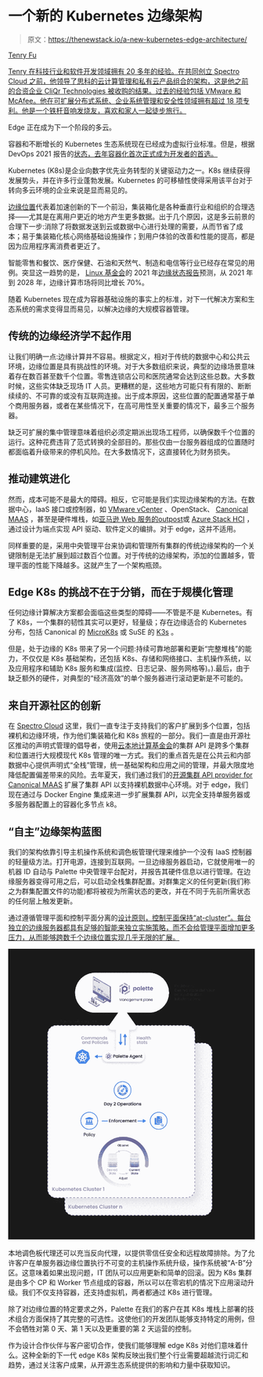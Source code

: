# 一个新的 Kubernetes 边缘架构

> 原文：<https://thenewstack.io/a-new-kubernetes-edge-architecture/>

[](https://www.linkedin.com/in/tenryfu/)

[Tenry Fu](https://www.linkedin.com/in/tenryfu/)

[Tenry 在科技行业和软件开发领域拥有 20 多年的经验。在共同创立 Spectro Cloud 之前，他领导了思科的云计算管理和私有云产品组合的架构，这是他之前的合资企业 CliQr Technologies 被收购的结果。过去的经验包括 VMware 和 McAfee。他在可扩展分布式系统、企业系统管理和安全性领域拥有超过 18 项专利。他是一个铁杆音响发烧友，喜欢和家人一起徒步旅行。](https://www.linkedin.com/in/tenryfu/)

[](https://www.linkedin.com/in/tenryfu/)[](https://www.linkedin.com/in/tenryfu/)

Edge 正在成为下一个阶段的多云。

容器和不断增长的 Kubernetes 生态系统现在已经成为虚拟行业标准。但是，根据 DevOps 2021 报告的[状态，去年容器化首次正式成为开发者的首选。](https://t.yesware.com/tt/c85bbed8eeff81a3ec1df499c015012080af1a9d/da5b549a5df51187c29f30fc2123061b/256835989cdfd5cb09d69e3dacd6c21d/services.google.com/fh/files/misc/state-of-devops-2021.pdf)

Kubernetes (K8s)是企业向数字优先业务转型的关键驱动力之一。K8s 继续获得发展势头，并在许多行业蓬勃发展。Kubernetes 的可移植性使得采用该平台对于转向多云环境的企业来说是显而易见的。

[边缘位置](https://thenewstack.io/category/edge-iot/)代表着加速创新的下一个前沿，集装箱化是各种垂直行业和组织的合理选择——尤其是在离用户更近的地方产生更多数据。出于几个原因，这是多云前景的合理下一步:消除了将数据发送到云或数据中心进行处理的需要，从而节省了成本；易于集装箱化核心网络基础设施操作；到用户体验的改善和性能的提高，都是因为应用程序离消费者更近了。

智能零售和餐饮、医疗保健、石油和天然气、制造和电信等行业已经存在常见的用例。突显这一趋势的是， [Linux 基金会](https://training.linuxfoundation.org/training/course-catalog/?utm_content=inline-mention)的 2021 年[边缘状态报告](https://t.yesware.com/tt/c85bbed8eeff81a3ec1df499c015012080af1a9d/da5b549a5df51187c29f30fc2123061b/0d0b38dda89d9f52ee64692915287161/stateoftheedge.com/reports/state-of-the-edge-report-2021/)预测，从 2021 年到 2028 年，边缘计算市场将同比增长 70%。

随着 Kubernetes 现在成为容器基础设施的事实上的标准，对下一代解决方案和生态系统的需求变得显而易见，以解决边缘的大规模容器管理。

## 传统的边缘经济学不起作用

让我们明确一点:边缘计算并不容易。根据定义，相对于传统的数据中心和公共云环境，边缘位置是具有挑战性的环境。对于大多数组织来说，典型的边缘场景意味着存在数百甚至数千个位置。零售连锁店公司和医院通常会达到这些总数。大多数时候，这些实体缺乏现场 IT 人员。更糟糕的是，这些地方可能只有有限的、断断续续的、不可靠的或没有互联网连接。出于成本原因，这些位置的配置通常基于单个商用服务器，或者在某些情况下，在高可用性至关重要的情况下，最多三个服务器。

缺乏可扩展的集中管理意味着组织必须定期派出现场工程师，以确保数千个位置的运行。这种花费违背了范式转换的全部目的。那些仅由一台服务器组成的位置随时都面临着升级带来的停机风险。在大多数情况下，这直接转化为财务损失。

## 推动建筑进化

然而，成本可能不是最大的障碍。相反，它可能是我们实现边缘架构的方法。在数据中心，IaaS 接口或控制器，如 [VMware vCenter](https://tanzu.vmware.com?utm_content=inline-mention) 、OpenStack、 [Canonical MAAS](https://t.yesware.com/tt/c85bbed8eeff81a3ec1df499c015012080af1a9d/da5b549a5df51187c29f30fc2123061b/a6efd267f62a692cfe06598dca497a14/maas.io/) ，甚至是硬件堆栈，如[亚马逊 Web 服务的](https://aws.amazon.com/?utm_content=inline-mention)[outpost](https://t.yesware.com/tt/c85bbed8eeff81a3ec1df499c015012080af1a9d/da5b549a5df51187c29f30fc2123061b/d5b52c42d5c78f8c37e077efa2d1d744/docs.aws.amazon.com/outposts/latest/userguide/what-is-outposts.html)或 [Azure Stack HCI](https://t.yesware.com/tt/c85bbed8eeff81a3ec1df499c015012080af1a9d/da5b549a5df51187c29f30fc2123061b/8d68cc25a8e3d51f0cf12db62cb8ff06/azure.microsoft.com/en-us/products/azure-stack/hci) ，通过设计为端点实现 API 驱动、软件定义的编排。对于 edge，这并不适用。

同样重要的是，采用中央管理平台来协调和管理所有集群的传统边缘架构的一个关键限制是无法扩展到超过数百个位置。对于传统的边缘架构，添加的位置越多，管理平面的性能下降越多。这就产生了一个架构瓶颈。

## Edge K8s 的挑战不在于分销，而在于规模化管理

任何边缘计算解决方案都会面临这些类型的障碍——不管是不是 Kubernetes。有了 K8s，一个集群的韧性其实可以更好，轻量级；存在边缘适合的 Kubernetes 分布，包括 Canonical 的 [MicroK8s](https://t.yesware.com/tt/c85bbed8eeff81a3ec1df499c015012080af1a9d/da5b549a5df51187c29f30fc2123061b/2c9893fba3407e7a8d780b7a7fd8681a/microk8s.io/) 或 SuSE 的 [K3s](https://t.yesware.com/tt/c85bbed8eeff81a3ec1df499c015012080af1a9d/da5b549a5df51187c29f30fc2123061b/0b16d3a4767f9027658c7a0fb50b4140/rancher.com/docs/k3s/latest/en/) 。

但是，处于边缘的 K8s 带来了另一个问题:持续可靠地部署和更新“完整堆栈”的能力，不仅仅是 K8s 基础架构，还包括 K8s、存储和网络接口、主机操作系统，以及应用程序和辅助 K8s 服务和集成(监控、日志记录、服务网格等)。).最后，由于缺乏额外的硬件，对典型的“经济高效”的单个服务器进行滚动更新是不可能的。

## 来自开源社区的创新

在 [Spectro Cloud](https://www.spectrocloud.com/) 这里，我们一直专注于支持我们的客户扩展到多个位置，包括裸机和边缘环境，作为他们集装箱化和 K8s 旅程的一部分。我们一直是由开源社区推动的声明式管理的倡导者，使用[云本地计算基金会](https://cncf.io/?utm_content=inline-mention)的集群 API 是跨多个集群和位置进行大规模现代 K8s 管理的唯一方式。我们的重点首先是在公共云和内部数据中心提供声明式“全栈”管理，统一基础架构和应用之间的管理，并最大限度地降低配置偏差带来的风险。去年夏天，我们通过我们的[开源集群 API provider for Canonical MAAS](https://t.yesware.com/tt/c85bbed8eeff81a3ec1df499c015012080af1a9d/da5b549a5df51187c29f30fc2123061b/1ea1f0fbfd50eb4c3e408be2736750b5/thenewstack.io/provision-bare-metal-kubernetes-with-the-cluster-api/) 扩展了集群 API 以支持裸机数据中心环境。对于 edge，我们现在通过与 Docker Engine 集成来进一步扩展集群 API，以完全支持单服务器或多服务器配置上的容器化多节点 k8。

## “自主”边缘架构蓝图

我们的架构依靠引导主机操作系统和调色板管理代理来维护一个没有 IaaS 控制器的轻量级方法。打开电源，连接到互联网。一旦边缘服务器启动，它就使用唯一的机器 ID 自动与 Palette 中央管理平台配对，并报告其硬件信息以进行管理。在边缘服务器变得可用之后，可以启动全栈集群配置。对群集定义的任何更新(我们称之为群集配置文件的功能)都将被视为所需状态的更改，并在不同于先前所需状态的任何层上触发更新。

通过遵循管理平面和控制平面分离的[设计原则，控制平面保持“at-cluster”。每台独立的边缘服务器都具有足够的智能来独立实施策略，而不会给管理平面增加更多压力，从而能够跨数千个边缘位置实现几乎无限的扩展。](https://t.yesware.com/tt/c85bbed8eeff81a3ec1df499c015012080af1a9d/da5b549a5df51187c29f30fc2123061b/f0d39aee04477ed4b29dc948927264db/www.spectrocloud.com/blog/the-subtle-difference-between-management-and-control-plane-in-kubernetes/)

![](img/028bd292c5b29e12ea1927d1a6cf454d.png)

本地调色板代理还可以充当反向代理，以提供零信任安全和远程故障排除。为了允许客户在单服务器边缘位置执行不可变的主机操作系统升级，操作系统被“A-B”分区。这意味着如果出现问题，IT 团队可以应用更新和简单的回滚。因为 K8s 集群是由多个 CP 和 Worker 节点组成的容器，所以可以在零宕机的情况下应用滚动升级。我们不仅支持容器，还支持虚拟机，两者都通过 K8s 进行管理。

除了对边缘位置的特定要求之外，Palette 在我们的客户在其 K8s 堆栈上部署的技术组合方面保持了其完整的可选性。这使他们的开发团队能够支持特定的用例，但不会牺牲对第 0 天、第 1 天以及更重要的第 2 天运营的控制。

作为设计合作伙伴与客户密切合作，使我们能够理解 edge K8s 对他们意味着什么。这种全新的下一代 edge K8s 架构反映出我们整个行业需要超越流行词汇和趋势，通过关注客户成果，从开源生态系统提供的影响和力量中获取知识。

<svg xmlns:xlink="http://www.w3.org/1999/xlink" viewBox="0 0 68 31" version="1.1"><title>Group</title> <desc>Created with Sketch.</desc></svg>